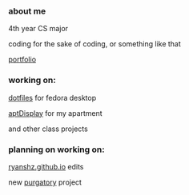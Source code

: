 ### about me

4th year CS major

coding for the sake of coding, or something like that

[portfolio](https://ryanshz.github.io/)

### working on:

[dotfiles](https://github.com/ryanshz/dotfiles) for fedora desktop

[aptDisplay](https://github.com/ryanshz/aptDisplay) for my apartment

and other class projects

### planning on working on:

[ryanshz.github.io](https://github.com/ryanshz/ryanshz.github.io) edits

new [purgatory](https://github.com/ryanshz/purgatory) project
